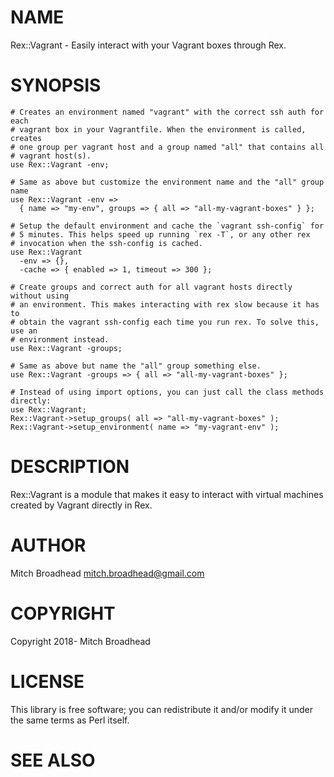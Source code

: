# NAME

Rex::Vagrant - Easily interact with your Vagrant boxes through Rex.

# SYNOPSIS

    # Creates an environment named "vagrant" with the correct ssh auth for each
    # vagrant box in your Vagrantfile. When the environment is called, creates
    # one group per vagrant host and a group named "all" that contains all
    # vagrant host(s).
    use Rex::Vagrant -env;

    # Same as above but customize the environment name and the "all" group name
    use Rex::Vagrant -env =>
      { name => "my-env", groups => { all => "all-my-vagrant-boxes" } };

    # Setup the default environment and cache the `vagrant ssh-config` for
    # 5 minutes. This helps speed up running `rex -T`, or any other rex
    # invocation when the ssh-config is cached.
    use Rex::Vagrant
      -env => {},
      -cache => { enabled => 1, timeout => 300 };

    # Create groups and correct auth for all vagrant hosts directly without using
    # an environment. This makes interacting with rex slow because it has to
    # obtain the vagrant ssh-config each time you run rex. To solve this, use an
    # environment instead.
    use Rex::Vagrant -groups;

    # Same as above but name the "all" group something else.
    use Rex::Vagrant -groups => { all => "all-my-vagrant-boxes" };

    # Instead of using import options, you can just call the class methods directly:
    use Rex::Vagrant;
    Rex::Vagrant->setup_groups( all => "all-my-vagrant-boxes" );
    Rex::Vagrant->setup_environment( name => "my-vagrant-env" );

# DESCRIPTION

Rex::Vagrant is a module that makes it easy to interact with virtual machines created by Vagrant directly in Rex.

# AUTHOR

Mitch Broadhead <mitch.broadhead@gmail.com>

# COPYRIGHT

Copyright 2018- Mitch Broadhead

# LICENSE

This library is free software; you can redistribute it and/or modify
it under the same terms as Perl itself.

# SEE ALSO
